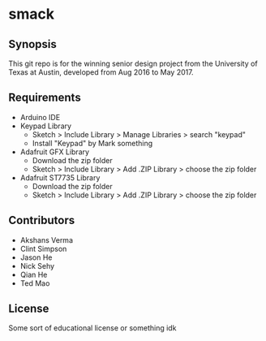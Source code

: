 # smack

## Synopsis

This git repo is for the winning senior design project from the University of Texas at Austin, developed from Aug 2016 to May 2017.

## Requirements

* Arduino IDE
* Keypad Library
    * Sketch > Include Library > Manage Libraries > search "keypad"
    * Install "Keypad" by Mark something
* Adafruit GFX Library
    * Download the zip folder
    * Sketch > Include Library > Add .ZIP Library > choose the zip folder
* Adafruit ST7735 Library
    * Download the zip folder
    * Sketch > Include Library > Add .ZIP Library > choose the zip folder

## Contributors

* Akshans Verma
* Clint Simpson
* Jason He
* Nick Sehy
* Qian He
* Ted Mao

## License

Some sort of educational license or something idk